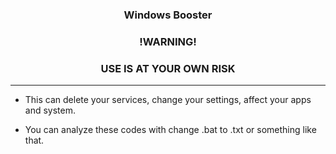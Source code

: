 ### <h3 align="center">Windows Booster

### <h3 align="center">!WARNING!

### <h3 align="center"> USE IS AT YOUR OWN RISK

------------

- This can delete your services, change your settings, affect your apps and system.

- You can analyze these codes with change .bat to .txt or something like that.

